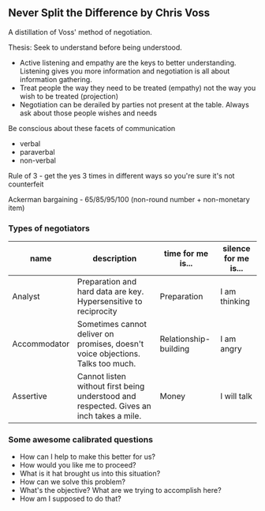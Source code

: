 ## Never Split the Difference by Chris Voss

A distillation of Voss' method of negotiation.

Thesis: Seek to understand before being understood.

* Active listening and empathy are the keys to better understanding. Listening gives you more information and negotiation is all about
information gathering.
* Treat people the way they need to be treated (empathy) not the way you wish to be treated (projection)
* Negotiation can be derailed by parties not present at the table. Always ask about those people wishes and needs 

Be conscious about these facets of communication
* verbal
* paraverbal
* non-verbal

Rule of 3 - get the yes 3 times in different ways so you're sure it's not counterfeit 

Ackerman bargaining - 65/85/95/100 (non-round number + non-monetary item)

### Types of negotiators

name | description | time for me is... | silence for me is...
-- | -- | -- | --
Analyst | Preparation and hard data are key. Hypersensitive to reciprocity | Preparation | I am thinking
Accommodator | Sometimes cannot deliver on promises, doesn't voice objections. Talks too much. | Relationship-building | I am angry
Assertive | Cannot listen without first being understood and respected. Gives an inch takes a mile. | Money | I will talk

### Some awesome calibrated questions

* How can I help to make this better for us?
* How would you like me to proceed?
* What is it hat brought us into this situation?
* How can we solve this problem?
* What's the objective? What are we trying to accomplish here?
* How am I supposed to do that?

